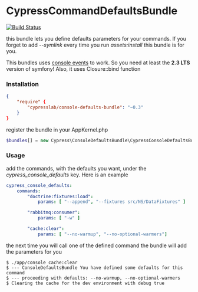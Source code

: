 CypressCommandDefaultsBundle
============================

[![Build Status](https://travis-ci.org/matteosister/CypressConsoleDefaultsBundle.png?branch=master)](https://travis-ci.org/matteosister/CypressConsoleDefaultsBundle)

this bundle lets you define defaults parameters for your commands. If you forget to add *--symlink* every time you run *assets:install* this bundle is for you.

This bundles uses [console events](http://symfony.com/doc/current/components/console/events.html) to work. So you need at least the **2.3 LTS** version of symfony! Also, it uses Closure::bind function

### Installation

```json
{
    "require" {
        "cypresslab/console-defaults-bundle": "~0.3"
    }
}
```

register the bundle in your AppKernel.php

```php
$bundles[] = new Cypress\ConsoleDefaultsBundle\CypressConsoleDefaultsBundle();
```

### Usage

add the commands, with the defaults you want, under the *cypress_console_defaults* key. Here is an example

```yaml
cypress_console_defaults:
    commands:
        "doctrine:fixtures:load":
            params: [ "--append", "--fixtures src/NS/DataFixtures" ]

        "rabbitmq:consumer":
            params: [ "-w" ]

        "cache:clear":
            params: [ "--no-warmup", "--no-optional-warmers"]
```

the next time you will call one of the defined command the bundle will add the parameters for you

```
$ ./app/console cache:clear
$ --- ConsoleDefaultsBundle You have defined some defaults for this command
$ --- proceeding with defaults: --no-warmup, --no-optional-warmers
$ Clearing the cache for the dev environment with debug true
```